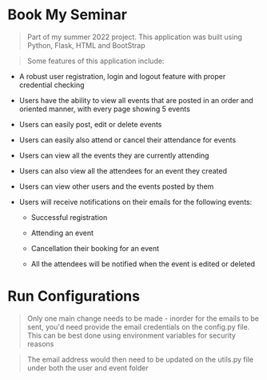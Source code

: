 # **Book My Seminar**
>Part of my summer 2022 project. 
>This application was built using Python, Flask, HTML and BootStrap

>Some features of this application include:
- A robust user registration, login and logout feature with proper credential checking 
- Users have the ability to view all events that are posted in an order and oriented manner, with every page showing 5 events
- Users can easily post, edit or delete events
- Users can easily also attend or cancel their attendance for events
- Users can view all the events they are currently attending
- Users can also view all the attendees for an event they created
- Users can view other users and the events posted by them
- Users will receive notifications on their emails for the following events:

    - Successful registration
    
    - Attending an event
    
    - Cancellation their booking for an event
    
    - All the attendees will be notified when the event is edited or deleted
    
  
# Run Configurations
>Only one main change needs to be made - inorder for the emails to be sent, you'd need provide the email credentials on the config.py file. This can be best done using environment variables for security reasons

>The email address would then need to be updated on the utils.py file under both the user and event folder
